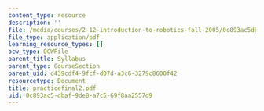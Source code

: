 ```yaml
---
content_type: resource
description: ''
file: /media/courses/2-12-introduction-to-robotics-fall-2005/0c893ac5dbaf9de8a7c569f8aa2557d9_practicefinal2.pdf
file_type: application/pdf
learning_resource_types: []
ocw_type: OCWFile
parent_title: Syllabus
parent_type: CourseSection
parent_uid: d439cdf4-9fcf-d07d-a3c6-3279c8600f42
resourcetype: Document
title: practicefinal2.pdf
uid: 0c893ac5-dbaf-9de8-a7c5-69f8aa2557d9
---
```

